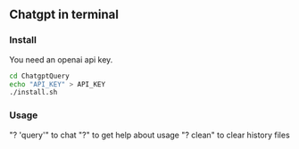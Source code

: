 ## Chatgpt in terminal
### Install
You need an openai api key. 
```bash
cd ChatgptQuery
echo "API_KEY" > API_KEY
./install.sh
```
### Usage
"? 'query'" to chat
"?" to get help about usage
"? clean" to clear history files

